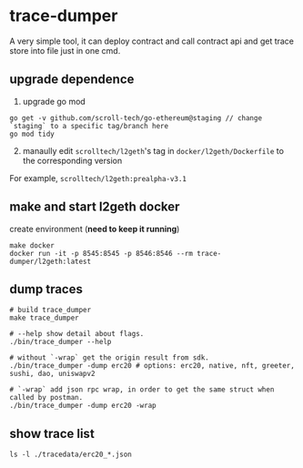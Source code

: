 # trace-dumper

A very simple tool, it can deploy contract and call contract api and get trace store into file just in one cmd.

## upgrade dependence

1. upgrade go mod

```
go get -v github.com/scroll-tech/go-ethereum@staging // change `staging` to a specific tag/branch here
go mod tidy
```

2. manaully edit `scrolltech/l2geth`'s tag in `docker/l2geth/Dockerfile` to the corresponding version

For example, `scrolltech/l2geth:prealpha-v3.1`

## make and start l2geth docker

create environment (**need to keep it running**)

```
make docker
docker run -it -p 8545:8545 -p 8546:8546 --rm trace-dumper/l2geth:latest
```

## dump traces

```
# build trace_dumper
make trace_dumper

# --help show detail about flags.
./bin/trace_dumper --help

# without `-wrap` get the origin result from sdk.
./bin/trace_dumper -dump erc20 # options: erc20, native, nft, greeter, sushi, dao, uniswapv2

# `-wrap` add json rpc wrap, in order to get the same struct when called by postman.
./bin/trace_dumper -dump erc20 -wrap
```

## show trace list

```
ls -l ./tracedata/erc20_*.json
```
